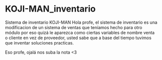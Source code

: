 # KOJI-MAN_inventario
Sistema de inventario KOJI-MAN
Hola profe, el sistema de inventario es una modificacion de un sistema de ventas que teníamos hecho para otro módulo por eso quizá le aparezca como
ciertas variables de nombre venta o cliente en vez de proveedor, usted sabe que a base del tiempo tuvimos que inventar soluciones practicas.

Eso profe, ojalá nos suba la nota <3
